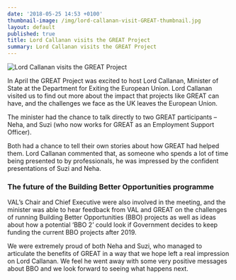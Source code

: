 ```yaml
---
date: '2018-05-25 14:53 +0100'
thumbnail-image: /img/lord-callanan-visit-GREAT-thumbnail.jpg
layout: default
published: true
title: Lord Callanan visits the GREAT Project
summary: Lord Callanan visits the GREAT Project
---
```

![Lord Callanan visits the GREAT Project]({{site.baseurl}}/img/lord-callanan-visit-GREAT.jpg)

In April the GREAT Project was excited to host Lord Callanan, Minister of State at the Department for Exiting the European Union. Lord Callanan visited us to find out more about the impact that projects like GREAT can have, and the challenges we face as the UK leaves the European Union.

The minister had the chance to talk directly to two GREAT participants – Neha, and Suzi (who now works for GREAT as an Employment Support Officer). 

Both had a chance to tell their own stories about how GREAT had helped them. Lord Callanan commented that, as someone who spends a lot of time being presented to by professionals, he was impressed by the confident presentations of Suzi and Neha.

### The future of the Building Better Opportunities programme

VAL’s Chair and Chief Executive were also involved in the meeting, and the minister was able to hear feedback from VAL and GREAT on the challenges of running Building Better Opportunities (BBO) projects as well as ideas about how a potential ‘BBO 2’ could look if Government decides to keep funding the current BBO projects after 2019.

We were extremely proud of both Neha and Suzi, who managed to articulate the benefits of GREAT in a way that we hope left a real impression on Lord Callanan. We feel he went away with some very positive messages about BBO and we look forward to seeing what happens next. 
